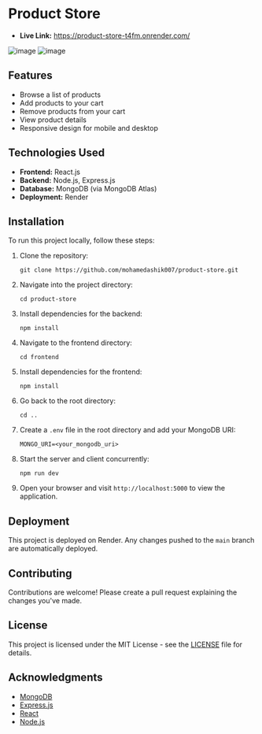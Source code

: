 # Product Store

- **Live Link:** https://product-store-t4fm.onrender.com/

![image](https://github.com/user-attachments/assets/194065dc-7401-43c4-9960-656706270e6a)
![image](https://github.com/user-attachments/assets/2881cf41-0877-4af1-acff-a5cff5df4e78)


## Features

- Browse a list of products
- Add products to your cart
- Remove products from your cart
- View product details
- Responsive design for mobile and desktop

## Technologies Used

- **Frontend:** React.js
- **Backend:** Node.js, Express.js
- **Database:** MongoDB (via MongoDB Atlas)
- **Deployment:** Render

## Installation

To run this project locally, follow these steps:

1. Clone the repository:

   ```
   git clone https://github.com/mohamedashik007/product-store.git
   ```

2. Navigate into the project directory:

   ```
   cd product-store
   ```

3. Install dependencies for the backend:

   ```
   npm install
   ```

4. Navigate to the frontend directory:

   ```
   cd frontend
   ```

5. Install dependencies for the frontend:

   ```
   npm install
   ```

6. Go back to the root directory:

   ```
   cd ..
   ```

7. Create a `.env` file in the root directory and add your MongoDB URI:

   ```
   MONGO_URI=<your_mongodb_uri>
   ```

8. Start the server and client concurrently:

   ```
   npm run dev
   ```

9. Open your browser and visit `http://localhost:5000` to view the application.

## Deployment

This project is deployed on Render. Any changes pushed to the `main` branch are automatically deployed.

## Contributing

Contributions are welcome! Please create a pull request explaining the changes you've made.

## License

This project is licensed under the MIT License - see the [LICENSE](LICENSE) file for details.

## Acknowledgments

- [MongoDB](https://www.mongodb.com/)
- [Express.js](https://expressjs.com/)
- [React](https://reactjs.org/)
- [Node.js](https://nodejs.org/)
